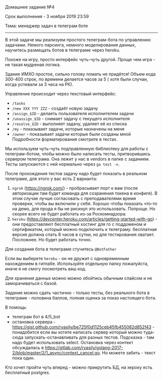 Домашнее задание №4

Срок выполнения - 3 ноября 2019 23:59

Тема: менеджер задач в телеграм боте

----

В этой задаче мы реализуем простого телеграм-бота по управлению задачами. Немого парсинга, немного моделирования данных, научитесь размещать ботов в телеграме через heroku.

Похоже на игру, просто интерфейс чуть-чуть другой. Проще чем игра - не такая мудреная логика.

Здание ИМХО простое, сильно голову ломать не придётся! Объем кода 300-400 строк, по времени делается часов за 5 ( хотя были случаи, когда успевали за 3 часа на РК).

Управление происходит через текстовый интерфейс:
* `/tasks`
* `/new XXX YYY ZZZ` - создаёт новую задачу
* `/assign_$ID` - делаеть пользователя исполнителем задачи
* `/unassign_$ID` - снимает задачу с текущего исполнителя
* `/resolve_$ID` - выполняет задачу, удаляет её из списка
* `/my` - показывает задачи, которые назначены на меня
* `/owner` - показывает задачи которые были созданы мной
Подробности форматирования смотрите в тестах.

Мы используем чуть-чуть подправленную библиотеку для работы с телеграм-ботом, чтобы можно было написать тесты, притворившись сервером телеграма. Она лежит у нас в vendors в папке с заданием. Тесты запускаются с ней нормально через `go test -v`.

После прохождения тестов задачу надо будет показать в реальном телеграме, для этого у вас есть 2 варианта:
1. `ngrok` (https://ngrok.com/) - пробрасывает порт к вам (после авторизации там будет команда для созранения токена в конфиге). В этом случае лучше согласовать с преподавателями время проверки, чтобы вы включили у себя. Хорошо чтобы показать что-то на демо, для прода я бы не рискнул это использовать. Попроще. Но скорее всего не будет работать из-за Роскомнадзора.
2. `heroku` (https://devcenter.heroku.com/articles/getting-started-with-go) - они предоставляют бесплатный хостинг для го с поддоменом и сертификатом, который можно подключить к телеграму. бесплатная версия должна спать 8 часов в сутки, но для тестирования хватает. Посложнее. Но будет работать точно.

Для создания бота в телеграме стучитесь `@BotFather`

Если вы выберете `heroku` - он не дружит с одновременным нахождением в гитлабе. Используйте отдельную папку пожалуйста, иначе я не смогу посмотреть ваш код.

Для хранения данных можно можно обойтись обычным слайсом и не заморачиваться с базой.

Задание можно сдать частично - только тесты, без реального бота в телеграме - половина баллов, полная оценка за показ настоящего бота.

В помощь:
* телеграм бот в 4/5_bot
* остановка сервера - https://gist.github.com/rvasily/be725f0d1125ceb45fb455082d852f43 - понадобится если вы хотите написать сервер который можно туда-сюда запускать-останавливать для разных тестов. Подсказка - там надо будет использовать select. Остановка через контект обсуждалась в https://gitlab.com/rvasily/golang-2017-2/blob/master/2/1_async/context_cancel.go. Но можете забить - текст пока один.

Кто хочет пройти чуть вперед - можно прикрутить БД, на хероку есть бесплатный postgres.
